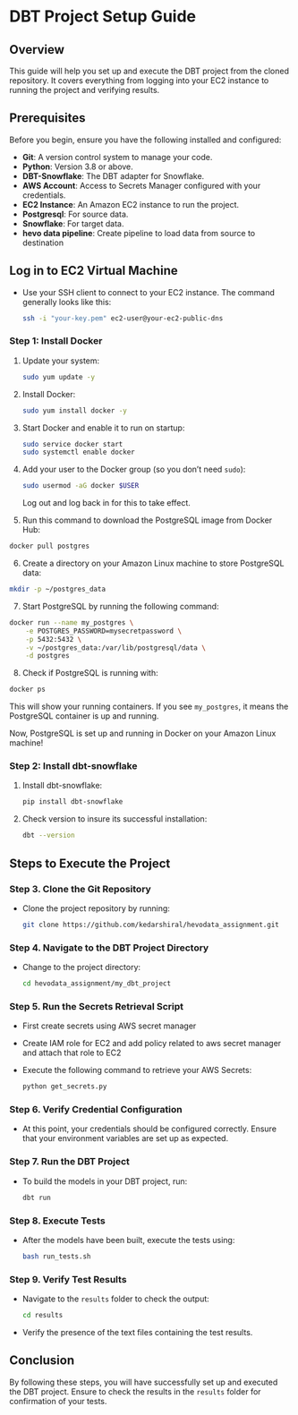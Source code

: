 # DBT Project Setup Guide

## Overview

This guide will help you set up and execute the DBT project from the cloned repository. It covers everything from logging into your EC2 instance to running the project and verifying results.

## Prerequisites

Before you begin, ensure you have the following installed and configured:

- **Git**: A version control system to manage your code.
- **Python**: Version 3.8 or above.
- **DBT-Snowflake**: The DBT adapter for Snowflake.
- **AWS Account**: Access to Secrets Manager configured with your credentials.
- **EC2 Instance**: An Amazon EC2 instance to run the project.
- **Postgresql**: For source data.
- **Snowflake**: For target data.
- **hevo data pipeline**: Create pipeline to load data from source to destination


## Log in to EC2 Virtual Machine

- Use your SSH client to connect to your EC2 instance. The command generally looks like this:

  ```bash
  ssh -i "your-key.pem" ec2-user@your-ec2-public-dns
  ```
### Step 1: Install Docker
1. Update your system:
   ```bash
   sudo yum update -y
   ```
2. Install Docker:
   ```bash
   sudo yum install docker -y
   ```
3. Start Docker and enable it to run on startup:
   ```bash
   sudo service docker start
   sudo systemctl enable docker
   ```
4. Add your user to the Docker group (so you don’t need `sudo`):
   ```bash
   sudo usermod -aG docker $USER
   ```
   Log out and log back in for this to take effect.

5. Run this command to download the PostgreSQL image from Docker Hub:
```bash
docker pull postgres
```
6. Create a directory on your Amazon Linux machine to store PostgreSQL data:
```bash
mkdir -p ~/postgres_data
```
7. Start PostgreSQL by running the following command:
```bash
docker run --name my_postgres \
    -e POSTGRES_PASSWORD=mysecretpassword \
    -p 5432:5432 \
    -v ~/postgres_data:/var/lib/postgresql/data \
    -d postgres
```
8. Check if PostgreSQL is running with:
```bash
docker ps
```

This will show your running containers. If you see `my_postgres`, it means the PostgreSQL container is up and running.

Now, PostgreSQL is set up and running in Docker on your Amazon Linux machine!

### Step 2: Install dbt-snowflake
1. Install dbt-snowflake:
   ```bash
   pip install dbt-snowflake
   ```
2. Check version to insure its successful installation:
   ```bash
   dbt --version
   ```

## Steps to Execute the Project

### Step 3. Clone the Git Repository

- Clone the project repository by running:

  ```bash
  git clone https://github.com/kedarshiral/hevodata_assignment.git
  ```

### Step 4. Navigate to the DBT Project Directory

- Change to the project directory:

  ```bash
  cd hevodata_assignment/my_dbt_project
  ```

### Step 5. Run the Secrets Retrieval Script

- First create secrets using AWS secret manager
- Create IAM role for EC2 and add policy related to aws secret manager and attach that role to EC2

- Execute the following command to retrieve your AWS Secrets:

  ```bash
  python get_secrets.py
  ```

### Step 6. Verify Credential Configuration

- At this point, your credentials should be configured correctly. Ensure that your environment variables are set up as expected.

### Step 7. Run the DBT Project

- To build the models in your DBT project, run:

  ```bash
  dbt run
  ```

### Step 8. Execute Tests

- After the models have been built, execute the tests using:

  ```bash
  bash run_tests.sh
  ```

### Step 9. Verify Test Results

- Navigate to the `results` folder to check the output:

  ```bash
  cd results
  ```

- Verify the presence of the text files containing the test results.

## Conclusion

By following these steps, you will have successfully set up and executed the DBT project. Ensure to check the results in the `results` folder for confirmation of your tests.
